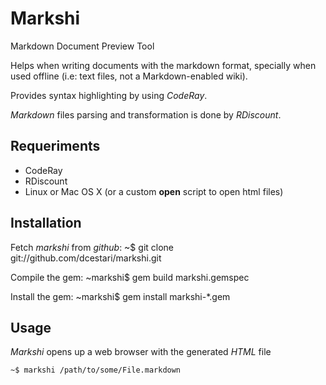 Markshi
=======

Markdown Document Preview Tool

Helps when writing documents with the markdown
format, specially when used offline (i.e: text files,
not a Markdown-enabled wiki).

Provides syntax highlighting by using *CodeRay*.

*Markdown* files parsing and transformation is done by
*RDiscount*.

Requeriments
------------
- CodeRay
- RDiscount
- Linux or Mac OS X (or a custom **open** script to open html files)

Installation
------------

Fetch *markshi* from *github*:
    ~$ git clone git://github.com/dcestari/markshi.git

Compile the gem:
    ~markshi$ gem build markshi.gemspec

Install the gem:
    ~markshi$ gem install markshi-*.gem

Usage
-----

*Markshi* opens up a web browser with the generated *HTML* file

    ~$ markshi /path/to/some/File.markdown

